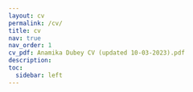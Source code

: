 ```yaml
---
layout: cv
permalink: /cv/
title: cv
nav: true
nav_order: 1
cv_pdf: Anamika Dubey CV (updated 10-03-2023).pdf
description: 
toc:
  sidebar: left
---
```

